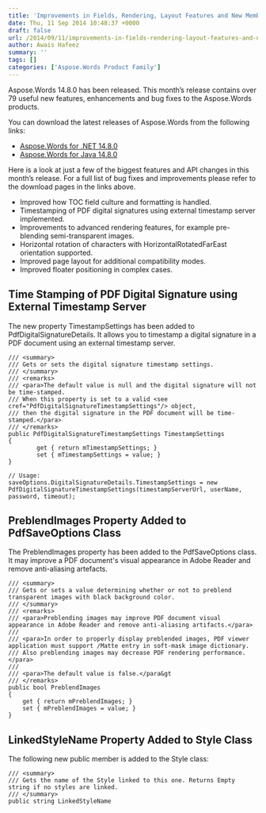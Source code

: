 ```yaml
---
title: 'Improvements in Fields, Rendering, Layout Features and New Members Added in Aspose.Words 14.8.0'
date: Thu, 11 Sep 2014 10:48:37 +0000
draft: false
url: /2014/09/11/improvements-in-fields-rendering-layout-features-and-new-members-added-in-aspose.words-14.8.0/
author: Awais Hafeez
summary: ''
tags: []
categories: ['Aspose.Words Product Family']
---
```


[](http://www.aspose.com/.net/word-component.aspx)Aspose.Words 14.8.0 has been released. This month’s release contains over 79 useful new features, enhancements and bug fixes to the Aspose.Words products.

You can download the latest releases of Aspose.Words from the following links:

*   [Aspose.Words for .NET 14.8.0][1]
*   [Aspose.Words for Java 14.8.0][2]

Here is a look at just a few of the biggest features and API changes in this month’s release. For a full list of bug fixes and improvements please refer to the download pages in the links above.

*   Improved how TOC field culture and formatting is handled.
*   Timestamping of PDF digital signatures using external timestamp server implemented.
*   Improvements to advanced rendering features, for example pre-blending semi-transparent images.
*   Horizontal rotation of characters with HorizontalRotatedFarEast orientation supported.
*   Improved page layout for additional compatibility modes.
*   Improved floater positioning in complex cases.

## Time Stamping of PDF Digital Signature using External Timestamp Server

The new property TimestampSettings has been added to PdfDigitalSignatureDetails. It allows you to timestamp a digital signature in a PDF document using an external timestamp server.

```
/// <summary>
/// Gets or sets the digital signature timestamp settings.
/// </summary>
/// <remarks>
/// <para>The default value is null and the digital signature will not be time-stamped.
/// When this property is set to a valid <see cref="PdfDigitalSignatureTimestampSettings"/> object,
/// then the digital signature in the PDF document will be time-stamped.</para>
/// </remarks>
public PdfDigitalSignatureTimestampSettings TimestampSettings
{
        get { return mTimestampSettings; }
        set { mTimestampSettings = value; }
} 
```
```
// Usage:
saveOptions.DigitalSignatureDetails.TimestampSettings = new PdfDigitalSignatureTimestampSettings(timestampServerUrl, userName, password, timeout); 
```

## PreblendImages Property Added to PdfSaveOptions Class

The PreblendImages property has been added to the PdfSaveOptions class. It may improve a PDF document's visual appearance in Adobe Reader and remove anti-aliasing artefacts.

```
/// <summary>
/// Gets or sets a value determining whether or not to preblend transparent images with black background color.
/// </summary>
/// <remarks>
/// <para>Preblending images may improve PDF document visual appearance in Adobe Reader and remove anti-aliasing artifacts.</para>
/// 
/// <para>In order to properly display preblended images, PDF viewer application must support /Matte entry in soft-mask image dictionary. 
/// Also preblending images may decrease PDF rendering performance.</para>
/// 
/// <para>The default value is false.</para&gt
/// </remarks>
public bool PreblendImages
{
    get { return mPreblendImages; }
    set { mPreblendImages = value; }
} 
```

## LinkedStyleName Property Added to Style Class

The following new public member is added to the Style class:

```
/// <summary>
/// Gets the name of the Style linked to this one. Returns Empty string if no styles are linked.
/// </summary>
public string LinkedStyleName 
```




[1]: http://www.aspose.com/community/files/51/.net-components/aspose.words-for-.net/category1188.aspx
[2]: http://www.aspose.com/community/files/72/java-components/aspose.words-for-java/category1378.aspx




